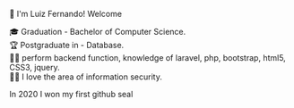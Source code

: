 :vulcan_salute: I'm Luiz Fernando! Welcome

:mortar_board: Graduation - Bachelor of Computer Science.<br>
:trophy: Postgraduate in - Database. <br>
:man_technologist: perform backend function, knowledge of laravel, php, bootstrap, html5, CSS3, jquery. <br>
:pirate_flag: I love the area of information security.<br>

In 2020 I won my first github seal <img src= "https://github.githubassets.com/images/modules/profile/badge--acv-64.png" width='5' height='5'>
